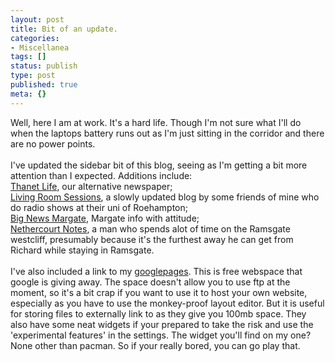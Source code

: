 ```yaml
---
layout: post
title: Bit of an update.
categories:
- Miscellanea
tags: []
status: publish
type: post
published: true
meta: {}
---
```

Well, here I am at work. It's a hard life. Though I'm not sure what I'll do when the laptops battery runs out as I'm just sitting in the corridor and there are no power points.<br /><br />I've updated the sidebar bit of this blog, seeing as I'm getting a bit more attention than I expected. Additions include:<br /><a href="http://birchington.blogspot.com">Thanet Life</a>, our alternative newspaper;<br /><a href="http://thelrsessions.blogspot.com">Living Room Sessions</a>, a slowly updated blog by some friends of mine who do radio shows at their uni of Roehampton;<br /><a href="http://bignewsmargate.blogspot.com">Big News Margate</a>, Margate info with attitude;<br /><a href="http://nethercourt.blogspot.com">Nethercourt Notes</a>, a man who spends alot of time on the Ramsgate westcliff, presumably because it's the furthest away he can get from Richard while staying in Ramsgate.<br /><br />I've also included a link to my <a href="http://ringmain.googlepages.com">googlepages</a>. This is free webspace that google is giving away. The space doesn't allow you to use ftp at the moment, so it's a bit crap if you want to use it to host your own website, especially as you have to use the monkey-proof layout editor. But it is useful for storing files to externally link to as they give you 100mb space. They also have some neat widgets if your prepared to take the risk and use the 'experimental features' in the settings. The widget you'll find on my one? None other than pacman. So if your really bored, you can go play that.
